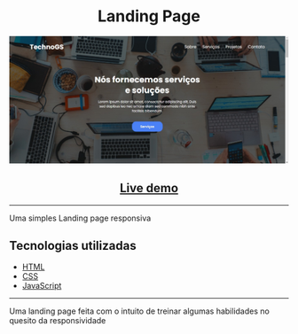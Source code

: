 <div align="center">
 <h1> Landing Page </h1>
</div>

<div align="center">
 <img src="img/git/git-img.jpeg">
  <br>
  <h2><a href="https://rodriguesgs.github.io/Landing-page/" target="_blank">Live demo</a></h2>
</div>

---

Uma simples Landing page responsiva

## Tecnologias utilizadas

* [HTML](https://developer.mozilla.org/pt-BR/docs/Web/HTML)
* [CSS](https://developer.mozilla.org/pt-BR/docs/Web/CSS)
* [JavaScript](https://developer.mozilla.org/pt-BR/docs/Web/JavaScript)

---

Uma landing page feita com o intuito de treinar algumas habilidades no quesito da responsividade
